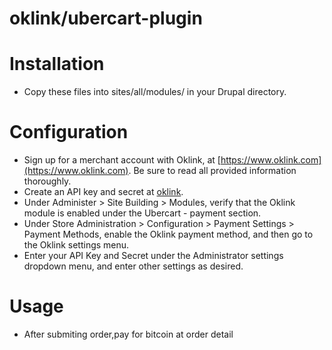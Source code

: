 oklink/ubercart-plugin
======================

# Installation

* Copy these files into sites/all/modules/ in your Drupal directory.

# Configuration

* Sign up for a merchant account with Oklink, at [https://www.oklink.com](https://www.oklink.com). Be sure to
  read all provided information thoroughly.
* Create an API key and secret at [oklink](https://www.oklink.com/apiKey/index.do "oklink").
* Under Administer > Site Building > Modules, verify that the Oklink module is
  enabled under the Ubercart - payment section.
* Under Store Administration > Configuration > Payment Settings > Payment Methods,
  enable the Oklink payment method, and then go to the Oklink settings menu.
* Enter your API Key and Secret under the Administrator settings dropdown menu, and enter
  other settings as desired.

# Usage

* After submiting order,pay for bitcoin at order detail



